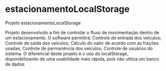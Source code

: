 # estacionamentoLocalStorage
Projeto estacionamentoLocalStorage

Projeto desenvolvido a fim de controlar o fluxo de movimentação dentro de um estacionamento. O software permitirá: Controle de entrada dos veículos; Controle de saída dos veículos; Cálculo do valor de acordo com as frações usadas; Controle de permanência dos veículos; Controle de usuários do sistema.
O diferencial deste projeto é o uso do localStorage, disponibilizando de uma usabilidade mais rápida, pois não utiliza um banco de dados.
